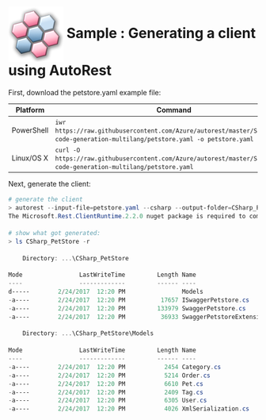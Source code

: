 # <img align="center" src="/docs/images/logo.png"> Sample : Generating a client using AutoRest

First, download the petstore.yaml example file:

| Platform | Command |
|----|---|
|PowerShell|`iwr https://raw.githubusercontent.com/Azure/autorest/master/Samples/1b-code-generation-multilang/petstore.yaml -o petstore.yaml`|
|Linux/OS X|`curl -O https://raw.githubusercontent.com/Azure/autorest/master/Samples/1b-code-generation-multilang/petstore.yaml`|

Next, generate the client:
 
``` powershell
# generate the client
> autorest --input-file=petstore.yaml --csharp --output-folder=CSharp_PetStore --namespace=PetStore
The Microsoft.Rest.ClientRuntime.2.2.0 nuget package is required to compile the generated code.

# show what got generated:
> ls CSharp_PetStore -r

    Directory: ...\CSharp_PetStore

Mode                LastWriteTime         Length Name
----                -------------         ------ ----
d-----        2/24/2017  12:20 PM                Models
-a----        2/24/2017  12:20 PM          17657 ISwaggerPetstore.cs
-a----        2/24/2017  12:20 PM         133979 SwaggerPetstore.cs
-a----        2/24/2017  12:20 PM          36933 SwaggerPetstoreExtensions.cs

    Directory: ...\CSharp_PetStore\Models

Mode                LastWriteTime         Length Name
----                -------------         ------ ----
-a----        2/24/2017  12:20 PM           2454 Category.cs
-a----        2/24/2017  12:20 PM           5214 Order.cs
-a----        2/24/2017  12:20 PM           6610 Pet.cs
-a----        2/24/2017  12:20 PM           2409 Tag.cs
-a----        2/24/2017  12:20 PM           6305 User.cs
-a----        2/24/2017  12:20 PM           4026 XmlSerialization.cs
``` 

